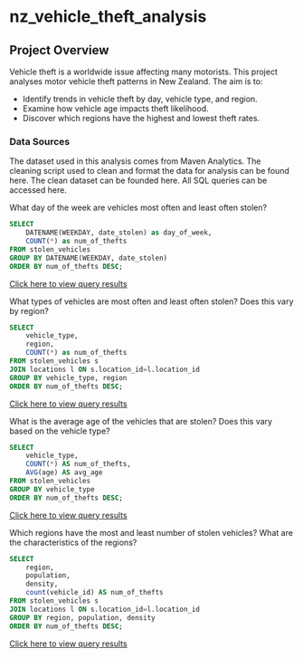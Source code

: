 # nz_vehicle_theft_analysis

## Project Overview
Vehicle theft is a worldwide issue affecting many motorists. This project analyses motor vehicle theft patterns in New Zealand. The aim is to:
* Identify trends in vehicle theft by day, vehicle type, and region.
* Examine how vehicle age impacts theft likelihood.
* Discover which regions have the highest and lowest theft rates.

### Data Sources 
The dataset used in this analysis comes from Maven Analytics.
The cleaning script used to clean and format the data for analysis can be found here.
The clean dataset can be founded here.
All SQL queries can be accessed here.


What day of the week are vehicles most often and least often stolen?

``` sql
SELECT 
	DATENAME(WEEKDAY, date_stolen) as day_of_week,
	COUNT(*) as num_of_thefts
FROM stolen_vehicles
GROUP BY DATENAME(WEEKDAY, date_stolen)
ORDER BY num_of_thefts DESC;
```

[Click here to view query results](assets/query_results/thefts_by_day.csv)

What types of vehicles are most often and least often stolen? Does this vary by region?
```sql
SELECT 
	vehicle_type,
	region,
	COUNT(*) as num_of_thefts
FROM stolen_vehicles s 
JOIN locations l ON s.location_id=l.location_id
GROUP BY vehicle_type, region
ORDER BY num_of_thefts DESC;
```

[Click here to view query results](assets/query_results/thefts_by_vehicle_type_and_region.csv)

What is the average age of the vehicles that are stolen? Does this vary based on the vehicle type?
``` sql
SELECT 
	vehicle_type,
	COUNT(*) AS num_of_thefts,
	AVG(age) AS avg_age
FROM stolen_vehicles
GROUP BY vehicle_type
ORDER BY num_of_thefts DESC;
```
[Click here to view query results](assets/query_results/avg_age_of_stolen_vehicles_by_type.csv)

Which regions have the most and least number of stolen vehicles? What are the characteristics of the regions?
``` sql
SELECT
	region,
	population,
	density,
	count(vehicle_id) AS num_of_thefts
FROM stolen_vehicles s 
JOIN locations l ON s.location_id=l.location_id
GROUP BY region, population, density
ORDER BY num_of_thefts DESC;
```

[Click here to view query results](assets/query_results/thefts_by_region.csv)
